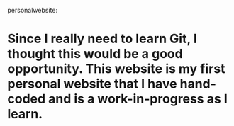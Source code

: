 personalwebsite:

Since I really need to learn Git, I thought this would be a good opportunity. 
This website is my first personal website that I have hand-coded and is a work-in-progress as I learn.  
===============
